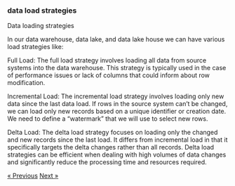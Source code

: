 ### data load strategies
Data loading strategies

In our data warehouse, data lake, and data lake house we can have various load strategies like:

Full Load: The full load strategy involves loading all data from source systems into the data warehouse. This strategy is typically used in the case of performance issues or lack of columns that could inform about row modification.

Incremental Load: The incremental load strategy involves loading only new data since the last data load. If rows in the source system can’t be changed, we can load only new records based on a unique identifier or creation date. We need to define a “watermark” that we will use to select new rows.

Delta Load: The delta load strategy focuses on loading only the changed and new records since the last load. It differs from incremental load in that it specifically targets the delta changes rather than all records. Delta load strategies can be efficient when dealing with high volumes of data changes and significantly reduce the processing time and resources required.

[&laquo; Previous](SCD.md) [Next &raquo;](Data_vault.md)
